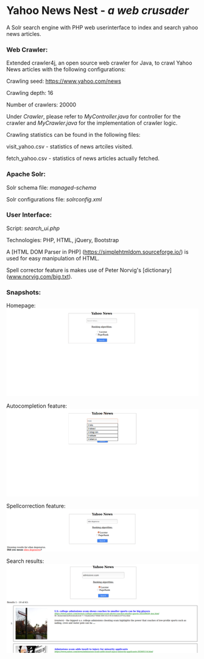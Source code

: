 # Yahoo News Nest - *a web crusader*

A Solr search engine with PHP web userinterface to index and search yahoo news articles.

### Web Crawler:

Extended crawler4j, an open source web crawler for Java, to crawl Yahoo News articles with the following configurations:

Crawling seed: https://www.yahoo.com/news

Crawling depth: 16

Number of crawlers: 20000

Under *Crawler*, please refer to *MyController.java* for controller for the crawler and *MyCrawler.java* for the implementation of crawler logic.

Crawling statistics can be found in the following files:

visit_yahoo.csv - statistics of news artciles visited.

fetch_yahoo.csv - statistics of news articles actually fetched.


### Apache Solr:

Solr schema file: *managed-schema*

Solr configurations file: *solrconfig.xml*


### User Interface:

Script: *search_ui.php*

Technologies: PHP, HTML, jQuery, Bootstrap

A [HTML DOM Parser in PHP] (https://simplehtmldom.sourceforge.io/) is used for easy manipulation of HTML.

Spell corrector feature is makes use of Peter Norvig's [dictionary] (www.norvig.com/big.txt).


### Snapshots:

Homepage:
![alt text](screenshots/Homepage.PNG)

Autocompletion feature:
![alt text](screenshots/autocomplete.PNG)

Spellcorrection feature:
![alt text](screenshots/spell-correct.PNG)

Search results:
![alt text](screenshots/results.PNG)
